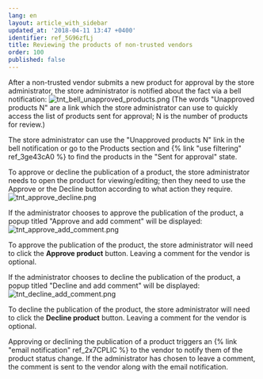 ```yaml
---
lang: en
layout: article_with_sidebar
updated_at: '2018-04-11 13:47 +0400'
identifier: ref_5G96zfLj
title: Reviewing the products of non-trusted vendors
order: 100
published: false
---
```

After a non-trusted vendor submits a new product for approval by the store administrator, the store administrator is notified about the fact via a bell notification:
![tnt_bell_unapproved_products.png]({{site.baseurl}}/attachments/ref_5G96zfLj/tnt_bell_unapproved_products.png)
(The words "Unapproved products N" are a link which the store administrator can use to quickly access the list of products sent for approval; N is the number of products for review.)

The store administrator can use the "Unapproved products N" link in the bell notification or go to the Products section and {% link "use filtering" ref_3ge43cA0 %} to find the products in the "Sent for approval" state.

To approve or decline the publication of a product, the store administrator needs to open the product for viewing/editing; then they need to use the Approve or the Decline button according to what action they require.
![tnt_approve_decline.png]({{site.baseurl}}/attachments/ref_5G96zfLj/tnt_approve_decline.png)

If the administrator chooses to approve the publication of the product, a popup titled "Approve and add comment" will be displayed:
![tnt_approve_add_comment.png]({{site.baseurl}}/attachments/ref_5G96zfLj/tnt_approve_add_comment.png)

To approve the publication of the product, the store administrator will need to click the **Approve product** button. Leaving a comment for the vendor is optional. 

If the administrator chooses to decline the publication of the product, a popup titled "Decline and add comment" will be displayed:
![tnt_decline_add_comment.png]({{site.baseurl}}/attachments/ref_5G96zfLj/tnt_decline_add_comment.png)

To decline the publication of the product, the store administrator will need to click the **Decline product** button. Leaving a comment for the vendor is optional. 

Approving or declining the publication of a product triggers an {% link "email notification" ref_2x7CPLIC %} to the vendor to notify them of the product status change. If the administrator has chosen to leave a comment, the comment is sent to the vendor along with the email notification.



